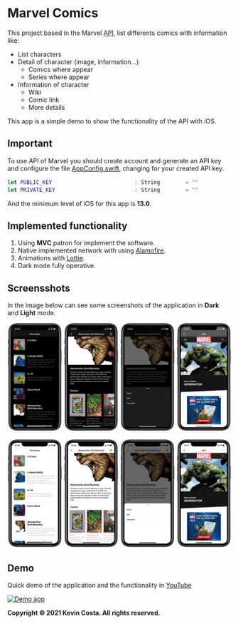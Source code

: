 # Marvel Comics

This project based in the Marvel [API](https://developer.marvel.com/docs), list differents comics with information like:

- List characters
- Detail of character (image, information...)
    - Comics where appear
    - Series where appear
- Information of character
    - Wiki
    - Comic link
    - More details

This app is a simple demo to show the functionality of the API with iOS.

## Important

To use API of Marvel you should create account and generate an API key and configure the file [AppConfig.swift](https://github.com/kevincosta29/marvelcomicios/blob/main/marvelcomicios/Common/AppConfig.swift), changing for your created API key.

``` Swift
let PUBLIC_KEY                          : String        = ""
let PRIVATE_KEY                         : String        = ""
```

And the minimum level of iOS for this app is **13.0**.

## Implemented functionality

1. Using **MVC** patron for implement the software.
2. Native implemented network with using [Alamofire](https://github.com/Alamofire/Alamofire).
3. Animations with [Lottie](https://lottiefiles.com).
4. Dark mode fully operative.

## Screensshots

In the image below can see some screenshots of the application in **Dark** and **Light** mode.

![Dark mode](readme-resources/dark.png)

![Light mode](readme-resources/light.png)

## Demo

Quick demo of the application and the functionality in [YouTube](https://youtu.be/2eCF1Wql9gM)

[![Demo app](https://img.youtube.com/vi/2eCF1Wql9gM/0.jpg)](https://youtu.be/2eCF1Wql9gM)


**Copyright © 2021 Kevin Costa. All rights reserved.**